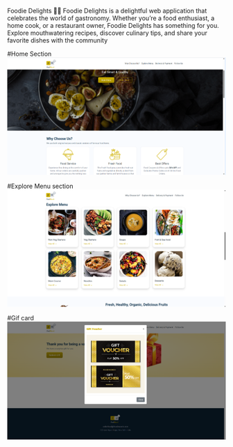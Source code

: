Foodie Delights 🍔🍰
Foodie Delights is a delightful web application that celebrates the world of gastronomy. Whether you’re a food enthusiast, a home cook, or a restaurant owner, Foodie Delights has something for you. Explore mouthwatering recipes, discover culinary tips, and share your favorite dishes with the community

#Home Section
![image alt](https://github.com/Akshay-akshy/FoodMunch-web/blob/8bc33be7f4a725d3261eb6860e176efd96f1a83d/template1%20.png?raw=true)

#Explore Menu section
![image alt](https://github.com/Akshay-akshy/FoodMunch-web/blob/a4b92fcac082b6b83e7ede86024f5a5b875d65fb/template%202.png?raw=true)

#Gif card 
![image alt](https://github.com/Akshay-akshy/FoodMunch-web/blob/28e0c6e1795c6d23c913efd92a7a5228761fbe6e/template%203.png?raw=true)




